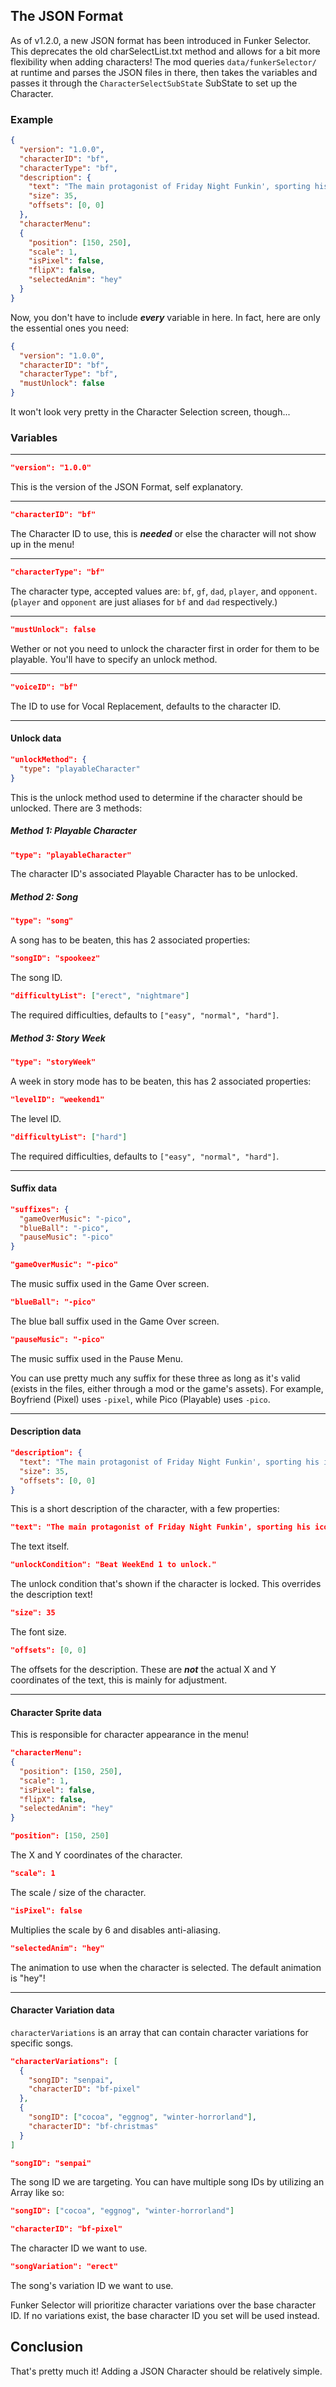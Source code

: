 ## The JSON Format

As of v1.2.0, a new JSON format has been introduced in Funker Selector. This deprecates the old charSelectList.txt method
and allows for a bit more flexibility when adding characters!
The mod queries `data/funkerSelector/` at runtime and parses the JSON files in there, then takes the variables and passes it through the `CharacterSelectSubState` SubState to set up the Character.

### Example

```json
{
  "version": "1.0.0",
  "characterID": "bf",
  "characterType": "bf",
  "description": {
    "text": "The main protagonist of Friday Night Funkin', sporting his iconic blue hair and red-blue cap. Girlfriend loves him, her parents on the other hand...",
    "size": 35,
    "offsets": [0, 0]
  },
  "characterMenu":
  {
    "position": [150, 250],
    "scale": 1,
    "isPixel": false,
    "flipX": false,
    "selectedAnim": "hey"
  }
}
```

Now, you don't have to include ***every*** variable in here. In fact, here are only the essential ones you need:

```json
{
  "version": "1.0.0",
  "characterID": "bf",
  "characterType": "bf",
  "mustUnlock": false
}
```

It won't look very pretty in the Character Selection screen, though...

### Variables

---

```json
"version": "1.0.0"
```
This is the version of the JSON Format, self explanatory.

---

```json
"characterID": "bf"
```
The Character ID to use, this is ***needed*** or else the character will not show up in the menu!

---

```json
"characterType": "bf"
```
The character type, accepted values are: `bf`, `gf`, `dad`, `player`, and `opponent`.
(`player` and `opponent` are just aliases for `bf` and `dad` respectively.)

---

```json
"mustUnlock": false
```
Wether or not you need to unlock the character first in order for them to be playable.
You'll have to specify an unlock method.

---

```json
"voiceID": "bf"
```
The ID to use for Vocal Replacement, defaults to the character ID.

---

#### Unlock data
```json
"unlockMethod": {
  "type": "playableCharacter"
}
```
This is the unlock method used to determine if the character should be unlocked. There are 3 methods:

##### Method 1: Playable Character
```json
"type": "playableCharacter"
```
The character ID's associated Playable Character has to be unlocked.

##### Method 2: Song
```json
"type": "song"
```
A song has to be beaten, this has 2 associated properties:

```json
"songID": "spookeez"
```
The song ID.

```json
"difficultyList": ["erect", "nightmare"]
```
The required difficulties, defaults to `["easy", "normal", "hard"]`.

##### Method 3: Story Week
```json
"type": "storyWeek"
```
A week in story mode has to be beaten, this has 2 associated properties:

```json
"levelID": "weekend1"
```
The level ID.

```json
"difficultyList": ["hard"]
```
The required difficulties, defaults to `["easy", "normal", "hard"]`.

---

#### Suffix data

```json
"suffixes": {
  "gameOverMusic": "-pico",
  "blueBall": "-pico",
  "pauseMusic": "-pico"
}
```

```json
"gameOverMusic": "-pico"
```
The music suffix used in the Game Over screen.

```json
"blueBall": "-pico"
```
The blue ball suffix used in the Game Over screen.

```json
"pauseMusic": "-pico"
```
The music suffix used in the Pause Menu.

You can use pretty much any suffix for these three as long as it's valid (exists in the files, either through a mod or the game's assets).
For example, Boyfriend (Pixel) uses `-pixel`, while Pico (Playable) uses `-pico`.

---

#### Description data

```json
"description": {
  "text": "The main protagonist of Friday Night Funkin', sporting his iconic blue hair and red-blue cap. Girlfriend loves him, her parents on the other hand...",
  "size": 35,
  "offsets": [0, 0]
}
```
This is a short description of the character, with a few properties:

```json
"text": "The main protagonist of Friday Night Funkin', sporting his iconic blue hair and red-blue cap. Girlfriend loves him, her parents on the other hand..."
``` 
The text itself.

```json
"unlockCondition": "Beat WeekEnd 1 to unlock."
``` 
The unlock condition that's shown if the character is locked. This overrides the description text!

```json
"size": 35
```
The font size.

```json
"offsets": [0, 0]
```
The offsets for the description. These are ***not*** the actual X and Y coordinates of the text, this is mainly for adjustment.

---

#### Character Sprite data

This is responsible for character appearance in the menu!

```json
"characterMenu":
{
  "position": [150, 250],
  "scale": 1,
  "isPixel": false,
  "flipX": false,
  "selectedAnim": "hey"
}
```

```json
"position": [150, 250]
```
The X and Y coordinates of the character.

```json
"scale": 1
```
The scale / size of the character.

```json
"isPixel": false
```
Multiplies the scale by 6 and disables anti-aliasing.

```json
"selectedAnim": "hey"
```
The animation to use when the character is selected.
The default animation is "hey"!

---

#### Character Variation data

`characterVariations` is an array that can contain character variations for specific songs.

```json
"characterVariations": [
  {
    "songID": "senpai",
    "characterID": "bf-pixel"
  },
  {
    "songID": ["cocoa", "eggnog", "winter-horrorland"],
    "characterID": "bf-christmas"
  }
]
```

```json
"songID": "senpai"
```
The song ID we are targeting.
You can have multiple song IDs by utilizing an Array like so:
```json
"songID": ["cocoa", "eggnog", "winter-horrorland"]
```

```json
"characterID": "bf-pixel"
```
The character ID we want to use.

```json
"songVariation": "erect"
```
The song's variation ID we want to use.

Funker Selector will prioritize character variations over the base character ID. If no variations exist, the base character ID you set will be used instead.

## Conclusion
That's pretty much it! Adding a JSON Character should be relatively simple.
